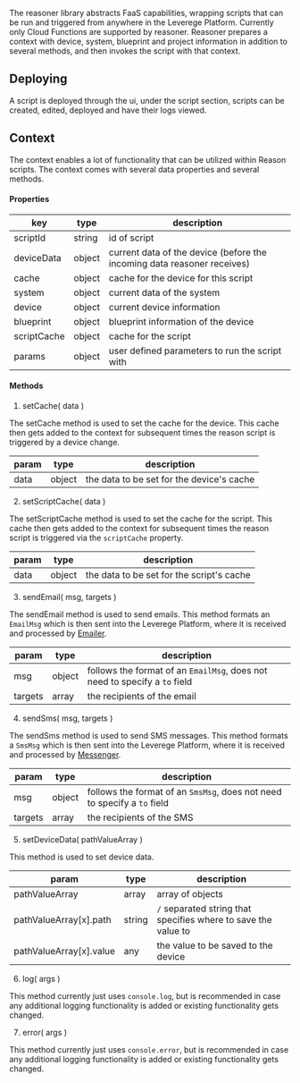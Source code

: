 
The reasoner library abstracts FaaS capabilities, wrapping scripts that can be run and triggered from anywhere in the Leverege Platform. Currently only Cloud Functions are supported by reasoner. Reasoner prepares a context with device, system, blueprint and project information in addition to several methods, and then invokes the script with that context.

## Deploying 

A script is deployed through the ui, under the script section, scripts can be created, edited, deployed and have their logs viewed.

## Context

The context enables a lot of functionality that can be utilized within Reason scripts. The context comes with several data properties and several methods.

#### Properties

| key | type | description |
| --- | ---- | ----------- |
| scriptId | string | id of script |
| deviceData | object | current data of the device (before the incoming data reasoner receives) |
| cache | object | cache for the device for this script |
| system | object | current data of the system |
| device | object | current device information |
| blueprint | object | blueprint information of the device |
| scriptCache | object | cache for the script |
| params | object | user defined parameters to run the script with |

#### Methods 

1. setCache( data )

The setCache method is used to set the cache for the device. This cache then gets added to the context for subsequent times the reason script is triggered by a device change.

| param | type | description |
| ----- | ---- | ----------- |
| data | object | the data to be set for the device's cache |

2. setScriptCache( data )

The setScriptCache method is used to set the cache for the script. This cache then gets added to the context for subsequent times the reason script is triggered via the `scriptCache` property.

| param | type | description |
| ----- | ---- | ----------- |
| data | object | the data to be set for the script's cache |

3. sendEmail( msg, targets )

The sendEmail method is used to send emails. This method formats an `EmailMsg` which is then sent into the Leverege Platform, where it is received and processed by [Emailer](http://docs.leverege.com/docs/emailer).

| param | type | description |
| ----- | ---- | ----------- |
| msg | object | follows the format of an `EmailMsg`, does not need to specify a `to` field |
| targets | array | the recipients of the email |

4. sendSms( msg, targets )

The sendSms method is used to send SMS messages. This method formats a `SmsMsg` which is then sent into the Leverege Platform, where it is received and processed by [Messenger](http://docs.leverege.com/docs/messenger).

| param | type | description |
| ----- | ---- | ----------- |
| msg | object | follows the format of an `SmsMsg`, does not need to specify a `to` field |
| targets | array | the recipients of the SMS |

5. setDeviceData( pathValueArray )

This method is used to set device data.

| param | type | description |
| ----- | ---- | ----------- |
| pathValueArray | array | array of objects |
| pathValueArray[x].path | string | `/` separated string that specifies where to save the value to |
| pathValueArray[x].value | any | the value to be saved to the device |

6. log( args )

This method currently just uses `console.log`, but is recommended in case any additional logging functionality is added or existing functionality gets changed.

7. error( args )

This method currently just uses `console.error`, but is recommended in case any additional logging functionality is added or existing functionality gets changed.

